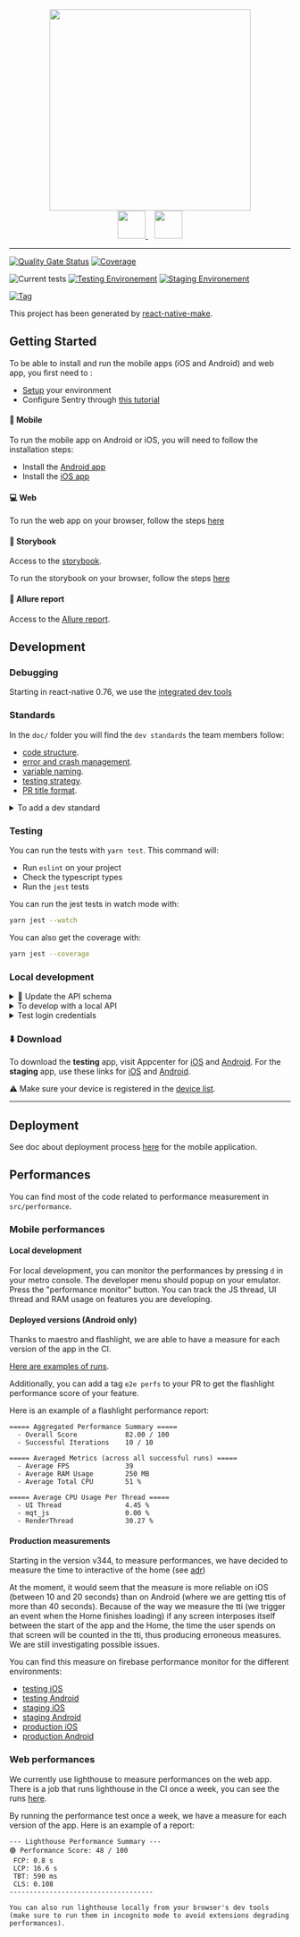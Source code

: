 <div align=center>
  <img src="https://storage.googleapis.com/passculture-metier-prod-production-assets-fine-grained/assets/passculture.gif" style="width: 360px">
  <br />
  <a href="https://apps.apple.com/fr/app/pass-culture/id1557887412">
    <img src="https://upload.wikimedia.org/wikipedia/commons/4/40/Download_on_the_App_Store_Badge_FRCA_RGB_blk.svg" style="height: 50px">
  </a>

  <a href="https://play.google.com/store/apps/details?id=app.passculture.webapp&hl=fr">
    <img src="https://upload.wikimedia.org/wikipedia/commons/8/8e/Google_Play_Store_badge_FR.svg" style="height: 50px; padding-left: 12px">
  </a>
</div>

---

[![Quality Gate Status](https://sonarcloud.io/api/project_badges/measure?project=pass-culture_pass-culture-app-native&metric=alert_status)](https://sonarcloud.io/summary/overall?id=pass-culture_pass-culture-app-native) [![Coverage](https://sonarcloud.io/api/project_badges/measure?project=pass-culture_pass-culture-app-native&metric=coverage)](https://sonarcloud.io/summary/overall?id=pass-culture_pass-culture-app-native)

![Current tests](https://img.shields.io/github/checks-status/pass-culture/pass-culture-app-native/master?label=Master%20tests)
[![Testing Environement](https://img.shields.io/github/deployments/pass-culture/pass-culture-app-native/testing?label=Testing%20Environment)](https://github.com/pass-culture/pass-culture-app-native/deployments/activity_log?environment=testing)
[![Staging Environement](https://img.shields.io/github/deployments/pass-culture/pass-culture-app-native/staging?label=Staging%20Environment)](https://github.com/pass-culture/pass-culture-app-native/deployments/activity_log?environment=staging)

[![Tag](https://img.shields.io/github/v/tag/pass-culture/pass-culture-app-native)](https://github.com/pass-culture/pass-culture-app-native/tags)

This project has been generated by [react-native-make](https://github.com/bamlab/react-native-make).

## Getting Started

To be able to install and run the mobile apps (iOS and Android) and web app, you first need to :

- [Setup](./doc/installation/setup.md) your environment
- Configure Sentry through [this tutorial](https://github.com/pass-culture/pass-culture-app-native/blob/master/doc/installation/sentry.md#-configure-sentry-cli)

#### 📱 Mobile

To run the mobile app on Android or iOS, you will need to follow the installation steps:

- Install the [Android app](./doc/installation/Android.md)
- Install the [iOS app](./doc/installation/iOS.md)

#### 💻 Web

To run the web app on your browser, follow the steps [here](./doc/installation/web.md)

#### 💄 Storybook

Access to the [storybook](https://master--61fd537ecf081f003a135235.chromatic.com/).

To run the storybook on your browser, follow the steps [here](./doc/development/tests/storybook.md)

#### 🍋 Allure report

Access to the [Allure report](https://special-goggles-reogzj6.pages.github.io/).

## Development

### Debugging

Starting in react-native 0.76, we use the [integrated dev tools](https://reactnative.dev/blog/2024/10/23/release-0.76-new-architecture#react-native-devtools)

### Standards

In the `doc/` folder you will find the `dev standards` the team members follow:

- [code structure](./doc/development/code-structure.md).
- [error and crash management](./doc/development/error-management.md).
- [variable naming](./doc/development/naming.md).
- [testing strategy](./doc/development/tests/unit-test/).
- [PR title format](./doc/pull-request.md).

<details>
  <summary>To add a dev standard</summary>
  
Standards can of course be improved and new ones can be added.

1.  Create a pull request with the standard modification/addition (use `TEMPLATE.md` for addition)
2.  Ask **all** team members to read your PR

> Why: so that the team is aligned on how to code, and the best way to do something is shared within all members

3.  Make sure you got the approval of every member of the team
4.  You can merge :)
</details>

### Testing

You can run the tests with `yarn test`. This command will:

- Run `eslint` on your project
- Check the typescript types
- Run the `jest` tests

You can run the jest tests in watch mode with:

```bash
yarn jest --watch
```

You can also get the coverage with:

```bash
yarn jest --coverage
```

### Local development

<details>
  <summary>📝 Update the API schema</summary>
If the backend changes the api schema, you will need to update it:

- pull the `swagger-codegen-cli-v3` image: `docker pull swaggerapi/swagger-codegen-cli-v3`
- run: `yarn generate:api:client`
- or run `yarn generate:api:client:silicon` on Apple Silicon chips

If the file `src/api/gen/.swagger-codegen/VERSION` changes, make sure you locally have the desired version of `swagger-codegen-cli`, otherwise run `docker pull swaggerapi/swagger-codegen-cli-v3:3.0.24`

</details>

<details>
  <summary>To develop with a local API</summary>
  
See [the docs](./doc/development/how-to/run-local-api.md) to learn how to develop with a local API "superficially".

The other option, more complex, is to create a specific scheme 'Development' with a `.env.development` file :
copy the `.env.testing` configuration and update the `API_BASE_URL` setting with you local server address.

Make sure you also overload the `BATCH_API_PUBLIC_KEY_ANDROID` and `BATCH_API_PUBLIC_KEY_IOS` variables with the _dev_ values of the _testing_ [batch project](https://dashboard.batch.com/).

Then copy `testing.keystore` into `development.keystore` and `testing.keystore.properties` into `development.keystore.properties`. Replace the `storeFile` value in `development.keystore.properties`.

</details>

<details>
  <summary>Test login credentials</summary>

See in [Keeper][1] for all testing accounts.

</details>

### ⬇️ Download

To download the **testing** app, visit Appcenter for [iOS][2] and [Android][3].
For the **staging** app, use these links for [iOS][4] and [Android][5].

⚠️ Make sure your device is registered in the [device list][6].

---

## Deployment

See doc about deployment process [here](./doc/ci-cd/deployment.md) for the mobile application.

[1]: https://keepersecurity.eu/vault/#
[2]: https://appcenter.ms/orgs/pass-Culture/apps/passculture-testing-ios
[3]: https://appcenter.ms/orgs/pass-Culture/apps/passculture-testing-android
[4]: https://appcenter.ms/orgs/pass-Culture/apps/passculture-staging-ios
[5]: https://appcenter.ms/orgs/pass-Culture/apps/passculture-staging-android
[6]: https://developer.apple.com/account/resources/devices/list

## Performances

You can find most of the code related to performance measurement in `src/performance`.

### Mobile performances

#### Local development

For local development, you can monitor the performances by pressing `d` in your metro console. The developer menu should popup on your emulator. Press the "performance monitor" button. You can track the JS thread, UI thread and RAM usage on features you are developing.

#### Deployed versions (Android only)

Thanks to maestro and flashlight, we are able to have a measure for each version of the app in the CI.

[Here are examples of runs](https://github.com/pass-culture/pass-culture-app-native/actions/workflows/dev_on_schedule_flashlight_android.yml).

Additionally, you can add a tag `e2e perfs` to your PR to get the flashlight performance score of your feature.

Here is an example of a flashlight performance report:

```
===== Aggregated Performance Summary =====
  - Overall Score            82.00 / 100
  - Successful Iterations    10 / 10

===== Averaged Metrics (across all successful runs) =====
  - Average FPS              39
  - Average RAM Usage        250 MB
  - Average Total CPU        51 %

===== Average CPU Usage Per Thread =====
  - UI Thread                4.45 %
  - mqt_js                   0.00 %
  - RenderThread             30.27 %
```

#### Production measurements

Starting in the version v344, to measure performances, we have decided to measure the time to interactive of the home (see [adr](./doc/decision-records/DR007%20-%20mesure-performances.md))

At the moment, it would seem that the measure is more reliable on iOS (between 10 and 20 seconds) than on Android (where we are getting ttis of more than 40 seconds). Because of the way we measure the tti (we trigger an event when the Home finishes loading) if any screen interposes itself between the start of the app and the Home, the time the user spends on that screen will be counted in the tti, thus producing erroneous measures. We are still investigating possible issues.

You can find this measure on firebase performance monitor for the different environments:

- [testing iOS](https://console.firebase.google.com/project/pc-native-testing/performance/app/ios:app.passculture.test/troubleshooting/trace/DURATION_TRACE/home_time_to_interactive_container/counter/home_time_to_interactive_in_ms?hl=fr)
- [testing Android](https://console.firebase.google.com/project/pc-native-testing/performance/app/android:app.passculture.testing/troubleshooting/trace/DURATION_TRACE/home_time_to_interactive_container/counter/home_time_to_interactive_in_ms?hl=fr)
- [staging iOS](https://console.firebase.google.com/project/pc-native-staging/performance/app/ios:app.passculture.staging/trends?hl=fr)
- [staging Android](https://console.firebase.google.com/project/pc-native-staging/performance/app/android:app.passculture.staging/trends?hl=fr)
- [production iOS](https://console.firebase.google.com/project/pc-native-production/performance/app/ios:app.passculture/troubleshooting/trace/DURATION_TRACE/home_time_to_interactive_container/counter/home_time_to_interactive_in_ms?hl=fr&time=24h)
- [production Android](https://console.firebase.google.com/project/pc-native-production/performance/app/android:app.passculture.webapp/troubleshooting/trace/DURATION_TRACE/home_time_to_interactive_container/counter/home_time_to_interactive_in_ms?hl=fr&time=24h)

### Web performances

We currently use lighthouse to measure performances on the web app. There is a job that runs lighthouse in the CI once a week, you can see the runs [here](https://github.com/pass-culture/pass-culture-app-native/actions/workflows/dev_on_schedule_lighthouse.yml).

By running the performance test once a week, we have a measure for each version of the app. Here is an example of a report:

```
--- Lighthouse Performance Summary ---
🟢 Performance Score: 48 / 100
 FCP: 0.8 s
 LCP: 16.6 s
 TBT: 590 ms
 CLS: 0.108
------------------------------------

You can also run lighthouse locally from your browser's dev tools (make sure to run them in incognito mode to avoid extensions degrading performances).
```
